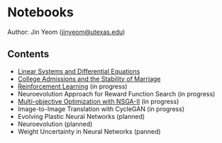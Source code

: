 # Notebooks
Author: Jin Yeom (jinyeom@utexas.edu)

## Contents
- [Linear Systems and Differential Equations](https://github.com/jinyeom/notebooks/blob/master/Linear%20Systems%20and%20Differential%20Equations.ipynb)
- [College Admissions and the Stability of Marriage](https://github.com/jinyeom/notebooks/blob/master/College%20Admissions%20and%20the%20Stability%20of%20Marriage.ipynb)
- [Reinforcement Learning](https://github.com/jinyeom/notebooks/blob/master/Reinforcement%20Learning.ipynb) (in progress)
- Neuroevolution Approach for Reward Function Search (in progress)
- [Multi-objective Optimization with NSGA-II](https://github.com/jinyeom/notebooks/blob/master/Multi-objective%20Optimization%20with%20NSGA-II.ipynb) (in progress)
- Image-to-Image Translation with CycleGAN (in progress)
- Evolving Plastic Neural Networks (planned)
- Neuroevolution (planned)
- Weight Uncertainty in Neural Networks (panned)
